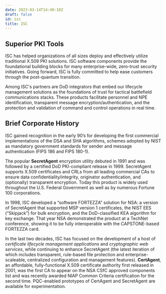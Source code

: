 ```yaml
---
date: 2023-03-14T14:49:10Z
draft: false
id: isc
title: ISC
---
```


## Superior PKI Tools

ISC has helped organizations of all sizes deploy and effectively utilize traditional X.509 PKI solutions. ISC software components provide the foundational building blocks for many enterprise-wide, zero-trust security initiatives. Going forward, ISC is fully committed to help ease customers through the post-quantum transition.

Among ISC's partners are DoD integrators that embed our lifecycle management solutions as the foundations of trust for tactical battlefield communications stacks. These products facilitate personnel and NPE identification, transparent message encryption/authentication, and the protection and validation of command and control operations in real time. 

## Brief Corporate History

ISC gained recognition in the early 90’s for developing the first commercial implementations of the DSA and SHA algorithms, schemes adopted by NIST as mandatory government standards for sender and message authentication (FIPS 186 and FIPS 180-1).

The popular **SecretAgent** encryption utility debuted in 1991 and was followed by a certified DoD PKI-compliant release in 1999. SecretAgent supports X.509 certificates and CRLs from all leading commercial CAs to ensure data confidentiality/integrity, originator authentication, and (optionally) transparent encryption. Today this product is widely used throughout the U.S. Federal Government as well as by numerous Fortune 100 corporations.

In 1998, ISC developed a “software FORTEZZA” solution for NSA: a version of SecretAgent that supported MSP version 1 certificates, the NIST EES (“Skipjack”) for bulk encryption, and the DoD-classified KEA algorithm for key exchange. That year NSA demonstrated the product at a TechNet conference, showing it to be fully interoperable with the CAPSTONE-based FORTEZZA card.

In the last two decades, ISC has focused on the development of a host of *certificate lifecycle management applications* and *cryptographic web services*, while continuing to enhance SecretAgent (the latest iteration of which includes transparent, rule-based file protection and enterprise-scaleable, centralized configuration and management features). **CertAgent**, an affordable, fully-functional X.509 certificate authority first released in 2001, was the first CA to appear on the NSA CSfC approved components list and was recently awarded NIAP Common Criteria certification for the second time. PQC-enabled prototypes of CertAgent and SecretAgent are available for experimentation.
